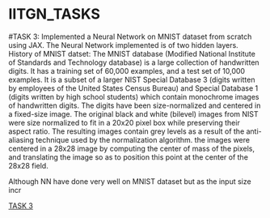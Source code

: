 # IITGN_TASKS
#TASK 3:
Implemented a Neural Network on MNIST dataset from scratch using JAX. The Neural Network implemented is of two hidden layers.
History of MNIST datset:
The MNIST database (Modified National Institute of Standards and Technology database) is a large collection of handwritten digits. It has a training set of 60,000 examples, and a test set of 10,000 examples. It is a subset of a larger NIST Special Database 3 (digits written by employees of the United States Census Bureau) and Special Database 1 (digits written by high school students) which contain monochrome images of handwritten digits. The digits have been size-normalized and centered in a fixed-size image. The original black and white (bilevel) images from NIST were size normalized to fit in a 20x20 pixel box while preserving their aspect ratio. The resulting images contain grey levels as a result of the anti-aliasing technique used by the normalization algorithm. the images were centered in a 28x28 image by computing the center of mass of the pixels, and translating the image so as to position this point at the center of the 28x28 field.

Although NN have done very well on MNIST dataset but as the input size incr

[TASK 3](https://github.com/JaithraVarma/IITGN_TASKS/blob/main/TASK3%20(1).ipynb) 

